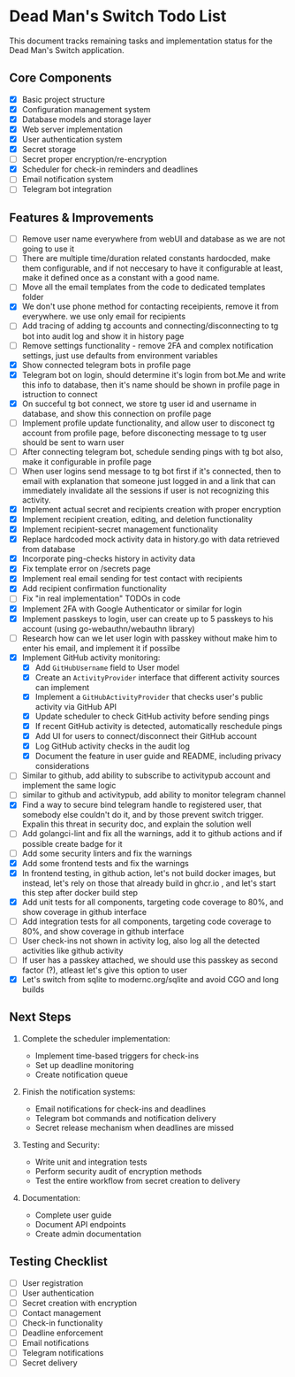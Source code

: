 # Dead Man's Switch Todo List

This document tracks remaining tasks and implementation status for the Dead Man's Switch application.

## Core Components
- [x] Basic project structure
- [x] Configuration management system
- [x] Database models and storage layer
- [x] Web server implementation
- [x] User authentication system
- [x] Secret storage
- [ ] Secret proper encryption/re-encryption
- [x] Scheduler for check-in reminders and deadlines
- [ ] Email notification system
- [ ] Telegram bot integration

## Features & Improvements
- [ ] Remove user name everywhere from webUI and database as we are not going to use it
- [ ] There are multiple time/duration related constants hardocded, make them configurable, and if not neccesary to have it configurable at least, make it defined once as a constant with a good name.
- [ ] Move all the email templates from the code to dedicated templates folder
- [x] We don't use phone method for contacting receipients, remove it from everywhere. we use only email for recipients
- [ ] Add tracing of adding tg accounts and connecting/disconnecting to tg bot into audit log and show it in history page
- [ ] Remove settings functionality - remove 2FA and complex notification settings, just use defaults from environment variables
- [x] Show connected telegram bots in profile page
- [x] Telegram bot on login, should determine it's login from bot.Me and write this info to database, then it's name should be shown in profile page in istruction to connect
- [x] On succeful tg bot connect, we store tg user id and username in database, and show this connection on profile page
- [ ] Implement profile update functionality, and allow user to disconect tg account from profile page, before disconecting message to tg user should be sent to warn user
- [ ] After connecting telegram bot, schedule sending pings with tg bot also, make it configurable in profile page
- [ ] When user logins send message to tg bot first if it's connected, then to email with explanation that someone just logged in and a link that can immediately invalidate all the sessions if user is not recognizing this activity.
- [x] Implement actual secret and recipients creation with proper encryption
- [x] Implement recipient creation, editing, and deletion functionality
- [x] Implement recipient-secret management functionality
- [x] Replace hardcoded mock activity data in history.go with data retrieved from database
- [x] Incorporate ping-checks history in activity data
- [x] Fix template error on /secrets page
- [x] Implement real email sending for test contact with recipients
- [x] Add recipient confirmation functionality
- [ ] Fix "in real implementation" TODOs in code
- [x] Implement 2FA with Google Authenticator or similar for login
- [x] Implement passkeys to login, user can create up to 5 passkeys to his account (using go-webauthn/webauthn library)
- [ ] Research how can we let user login with passkey without make him to enter his email, and implement it if possilbe
- [x] Implement GitHub activity monitoring:
  - [x] Add `GitHubUsername` field to User model
  - [x] Create an `ActivityProvider` interface that different activity sources can implement
  - [x] Implement a `GitHubActivityProvider` that checks user's public activity via GitHub API
  - [x] Update scheduler to check GitHub activity before sending pings
  - [x] If recent GitHub activity is detected, automatically reschedule pings
  - [x] Add UI for users to connect/disconnect their GitHub account
  - [x] Log GitHub activity checks in the audit log
  - [x] Document the feature in user guide and README, including privacy considerations
- [ ] Similar to github, add ability to subscribe to activitypub account and implement the same logic
- [ ] similar to github and activitypub, add ability to monitor telegram channel
- [x] Find a way to secure bind telegram handle to registered user, that somebody else couldn't do it, and by those prevent switch trigger. Expalin this threat in security doc, and explain the solution well
- [ ] Add golangci-lint and fix all the warnings, add it to github actions and if possible create badge for it
- [ ] Add some security linters and fix the warnings
- [x] Add some frontend tests and fix the warnings
- [x] In frontend testing, in github action, let's not build docker images, but instead, let's rely on those that already build in ghcr.io , and let's start this step after docker build step
- [x] Add unit tests for all components, targeting code coverage to 80%, and show coverage in github interface
- [ ] Add integration tests for all components, targeting code coverage to 80%, and show coverage in github interface
- [ ] User check-ins not shown in activity log, also log all the detected activities like github activity
- [ ] If user has a passkey attached, we should use this passkey as second factor (?), atleast let's give this option to user
- [x] Let's switch from sqlite to  modernc.org/sqlite and avoid CGO and long builds

## Next Steps
1. Complete the scheduler implementation:
   - Implement time-based triggers for check-ins
   - Set up deadline monitoring
   - Create notification queue

2. Finish the notification systems:
   - Email notifications for check-ins and deadlines
   - Telegram bot commands and notification delivery
   - Secret release mechanism when deadlines are missed

3. Testing and Security:
   - Write unit and integration tests
   - Perform security audit of encryption methods
   - Test the entire workflow from secret creation to delivery

4. Documentation:
   - Complete user guide
   - Document API endpoints
   - Create admin documentation

## Testing Checklist
- [ ] User registration
- [ ] User authentication
- [ ] Secret creation with encryption
- [ ] Contact management
- [ ] Check-in functionality
- [ ] Deadline enforcement
- [ ] Email notifications
- [ ] Telegram notifications
- [ ] Secret delivery
